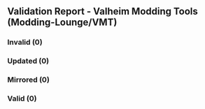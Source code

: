 ## Validation Report - Valheim Modding Tools (Modding-Lounge/VMT)


### Invalid (0)
### Updated (0)
### Mirrored (0)
### Valid (0)
